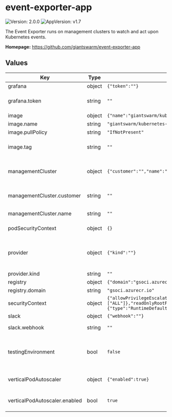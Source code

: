 # event-exporter-app

![Version: 2.0.0](https://img.shields.io/badge/Version-2.0.0-informational?style=flat-square) ![AppVersion: v1.7](https://img.shields.io/badge/AppVersion-v1.7-informational?style=flat-square)

The Event Exporter runs on management clusters to watch and act upon Kubernetes events.

**Homepage:** <https://github.com/giantswarm/event-exporter-app>

## Values

| Key | Type | Default | Description |
|-----|------|---------|-------------|
| grafana | object | `{"token":""}` | Grafana settings. |
| grafana.token | string | `""` | Grafana authentication token. |
| image | object | `{"name":"giantswarm/kubernetes-event-exporter","pullPolicy":"IfNotPresent","tag":""}` | Image settings. |
| image.name | string | `"giantswarm/kubernetes-event-exporter"` | Image repository. |
| image.pullPolicy | string | `"IfNotPresent"` | Image pull policy. |
| image.tag | string | `""` | Image tag. Defaults to `.Chart.AppVersion`. |
| managementCluster | object | `{"customer":"","name":""}` | Management cluster the event exporter is running in. |
| managementCluster.customer | string | `""` | Customer the management cluster belongs to. |
| managementCluster.name | string | `""` | Management cluster name. |
| podSecurityContext | object | `{}` | Pod Security Context. |
| provider | object | `{"kind":""}` | Provider of the management cluster the event exporter is running in. |
| provider.kind | string | `""` | Provider kind. |
| registry | object | `{"domain":"gsoci.azurecr.io"}` | Registry settings. |
| registry.domain | string | `"gsoci.azurecr.io"` | Registry host. |
| securityContext | object | `{"allowPrivilegeEscalation":false,"capabilities":{"drop":["ALL"]},"readOnlyRootFilesystem":true,"runAsGroup":1000,"runAsNonRoot":true,"runAsUser":1000,"seccompProfile":{"type":"RuntimeDefault"}}` | Container Security Context. |
| slack | object | `{"webhook":""}` | Slack settings. |
| slack.webhook | string | `""` | Slack webhook URL. |
| testingEnvironment | bool | `false` | If the management cluster the event exporter is running in is a testing environment. |
| verticalPodAutoscaler | object | `{"enabled":true}` | Vertical Pod Autoscaler settings. |
| verticalPodAutoscaler.enabled | bool | `true` | If Vertical Pod Autoscaler is enabled. |
